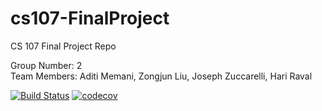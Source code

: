# cs107-FinalProject
CS 107 Final Project Repo

Group Number: 2  
Team Members: Aditi Memani, Zongjun Liu, Joseph Zuccarelli, Hari Raval

[![Build Status](https://app.travis-ci.com/cs107-AHJZ/cs107-FinalProject.svg?token=jDAfpK4WKqcxAxp65axQ&branch=main)](https://app.travis-ci.com/cs107-AHJZ/cs107-FinalProject)
[![codecov](https://codecov.io/gh/cs107-AHJZ/cs107-FinalProject/branch/main/graph/badge.svg?token=JA65917L6C)](https://codecov.io/gh/cs107-AHJZ/cs107-FinalProject)